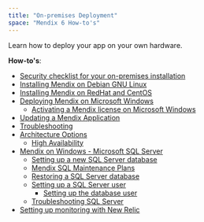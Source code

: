 ```yaml
---
title: "On-premises Deployment"
space: "Mendix 6 How-to's"
---
```

Learn how to deploy your app on your own hardware.

**How-to's**:

*   [Security checklist for your on-premises installation](Security+checklist+for+your+on+premises+installation)
*   [Installing Mendix on Debian GNU Linux](Installing+Mendix+on+Debian+GNU+Linux)
*   [Installing Mendix on RedHat and CentOS](Installing+Mendix+on+RedHat+and+CentOS)
*   [Deploying Mendix on Microsoft Windows](Deploy+Mendix+on+Microsoft+Windows)
    *   [Activating a Mendix license on Microsoft Windows](Activate+a+Mendix+License+on+Microsoft+Windows)
*   [Updating a Mendix Application](Updating+a+Mendix+Application)
*   [Troubleshooting](Troubleshooting)
*   [Architecture Options](Architecture+Options)
    *   [High Availability](High+Availability)
*   [Mendix on Windows - Microsoft SQL Server](Mendix+on+Windows+-+Microsoft+SQL+Server)
    *   [Setting up a new SQL Server database](Setting+up+a+new+SQL+Server+database)
    *   [Mendix SQL Maintenance Plans](Mendix+SQL+Maintenance+Plans)
    *   [Restoring a SQL Server database](Restoring+a+SQL+Server+database)
    *   [Setting up a SQL Server user](Setting+up+a+SQL+Server+user)
        *   [Setting up the database user](Setting+up+the+database+user)
    *   [Troubleshooting SQL Server](Troubleshooting+SQL+Server)
*   [Setting up monitoring with New Relic](Setting+up+monitoring+with+New+Relic)
